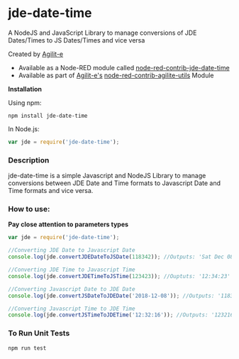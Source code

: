 # jde-date-time
A NodeJS and JavaScript Library to manage conversions of JDE Dates/Times to JS Dates/Times and vice versa

Created by [Agilit-e](https://agilite.io)

* Available as a Node-RED module called [node-red-contrib-jde-date-time](https://www.npmjs.com/package/node-red-contrib-jde-date-time)
* Available as part of [Agilit-e's](https://agilite.io) [node-red-contrib-agilite-utils](https://www.npmjs.com/package/node-red-contrib-agilite-utils) Module

**Installation**

Using npm:

```
npm install jde-date-time
```

In Node.js:

```javascript
var jde = require('jde-date-time');
```

### Description
jde-date-time is a simple Javascript and NodeJS Library to manage conversions between JDE Date and Time formats to Javascript
Date and Time formats and vice versa.

### How to use:
__Pay close attention to parameters types__

```javascript
var jde = require('jde-date-time');

//Converting JDE Date to Javascript Date
console.log(jde.convertJDEDateToJSDate(118342)); //Outputs: 'Sat Dec 08 2018'

//Converting JDE Time to Javascript Time
console.log(jde.convertJDETimeToJSTime(123423)); //Ouptuts: '12:34:23'

//Converting Javascript Date to JDE Date
console.log(jde.convertJSDateToJDEDate('2018-12-08')); //Outputs: '118342'

//Converting Javascript Time to JDE Time
console.log(jde.convertJSTimeToJDETime('12:32:16')); //Outputs: '123216'
```

### To Run Unit Tests

```
npm run test
```